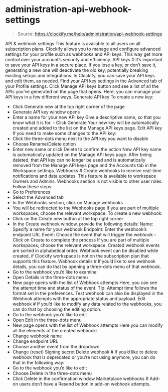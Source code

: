 # administration-api-webhook-settings

> Source: https://clockify.me/help/administration/api-webhook-settings

API & webhook settings
This feature is available to all users on all subscription plans.
Clockify allows you to manage and configure advanced settings for your profile such as webhooks and API keys. This way get more control over your account’s security and efficiency.
API keys #
It’s important to save your API keys in a secure place. If you lose a key, or don’t save it, generating a new one will deactivate the old key, potentially breaking existing setups and integrations.
In Clockify, you can save your API keys and edit them, as needed.
Find your API key settings in the Advanced tab of your Profile settings.
Click Manage API keys button and see a list of all the APIs you’ve generated on the page that opens.
Here, you can manage your API keys in a few different ways.
Generate API key
To create a new key:
- Click Generate new at the top right corner of the page
- Generate API key window opens
- Enter a name for your new API key
Give a descriptive name, so that you know what it is for. - Click Generate
Your new key will be automatically created and added to the list on the Manage API keys page.
Edit API key
If you need to make some changes to the API key:
- Click the three-dots menu next to the API key you want to disable
- Choose Rename/Delete option
- Enter new name or click Delete to confirm the action
New API key name is automatically updated on the Manage API keys page.
After being deleted, that API key can no longer be used and is automatically removed from the Manage API keys page and the Accounts tab in the Workspace settings.
Webhooks #
Create webhooks to receive real-time notifications and data updates.
This feature is available to workspace Owners and Admins. Webhooks section is not visible to other user roles.
Follow these steps:
- Go to Preferences
- Select the Advanced tab
- In the Webhooks section, click on Manage webhooks
- You will be redirected to the Webhooks page
If you are part of multiple workspaces, choose the relevant workspace.
To create a new webhook:
- Click on the Create new button at the top right corner
- In the Create webhook window, provide the following details:
Name: Specify a name for your webhook
Endpoint: Enter the webhook’s endpoint URL
Event: Choose the event that will trigger the webhook - Click on Create to complete the process
If you are part of multiple workspaces, choose the relevant workspace.
Created webhook events are sorted in alphabetical order.
Webhook event can be disabled while created, if Clockify workspace is not on the subscription plan that supports this feature.
Webhook details #
If you’d like to see webhook details, you can do that by opening a three-dots menu of that webhook.
- Go to the webhook you’d like to examine
- Open Details in the three-dots menu
- New page opens with the list of Webhook attempts
Here, you can see the attempt time and status of the event.
Tip: Attempt time follows the format set in the preferences.
Test webhook can also be displayed in the Webhook attempts with the appropriate status and payload.
Edit webhook #
If you’d like to modify any data related to the webhooks, you can do that by choosing the editing option.
- Go to the webhook you’d like to edit
- Open Edit in the three-dots menu
- New page opens with the list of Webhook attempts
Here you can modify all the elements of the created webhook:
- Change webhook name
- Change endpoint URL
- Choose another event from the dropdown
- Change (reset) Signing secret
Delete webhook #
If you’d like to delete webhook that is deprecated or you’re not using anymore, you can do that in the following way:
- Go to the webhook you’d like to edit
- Choose Delete in the three-dots menu
- Click Delete in the confirmation window
Marketplace webhooks #
Add-on users don’t have a Resend button in add-on webhook attempts.